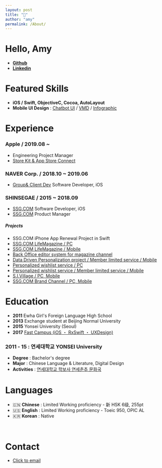 ```yaml
---
layout: post
title: "📝"
author: "amy"
permalink: /About/
---
```


# Hello, Amy
- **[Github](https://github.com/amywork)** 
- **[Linkedin](https://www.linkedin.com/in/기윤-김-6b61b894/)**


# Featured Skills
- **iOS / Swift, ObjectiveC, Cocoa, AutoLayout**
- **Mobile UI Design** : [Chatbot UI](https://www.behance.net/gallery/54607233/Organize-your-subscriptions-with-Cash-bot) / [VMD](https://www.behance.net/gallery/49975731/-VMD) / [Infographic](https://www.behance.net/gallery/49975089/MoMA-Infographic)


# Experience

### Apple / 2019.08 ~
- Engineering Project Manager
- [Store Kit & App Store Connect](https://developer.apple.com/documentation/storekit)

### NAVER Corp. / 2018.10 ~ 2019.06
- [Group& Client Dev](https://band.us/home) Software Developer, iOS


### SHINSEGAE / 2015 ~ 2018.09
- [SSG.COM](https://itunes.apple.com/kr/app/ssg-com-%EB%B0%B1%ED%99%94%EC%A0%90%EC%97%90%EC%84%9C-%EC%9D%B4%EB%A7%88%ED%8A%B8%EA%B9%8C%EC%A7%80-%EC%93%B1-%ED%95%9C%EB%B2%88%EC%97%90/id786135420?mt=8) Software Developer, iOS
- [SSG.COM](https://itunes.apple.com/kr/app/ssg-com-%EB%B0%B1%ED%99%94%EC%A0%90%EC%97%90%EC%84%9C-%EC%9D%B4%EB%A7%88%ED%8A%B8%EA%B9%8C%EC%A7%80-%EC%93%B1-%ED%95%9C%EB%B2%88%EC%97%90/id786135420?mt=8) Product Manager

##### Projects
- SSG.COM iPhone App Renewal Project in Swift
- [SSG.COM LifeMagazine / PC](http://www.ssg.com/contents/lifeMagazineMain.ssg?gnb=magazine)
- [SSG.COM LifeMagazine / Mobile](http://m.ssg.com/contents/lifeMagazineMain.ssg)
- [Back Office editor system for magazine channel](http://howdy.ssg.com/contents/journalMain.ssg)
- [Data Driven Personalization project / Member limited service / Mobile](http://m.ssg.com/personalized/foryou/foryouMain.ssg)
- [Personalized wishlist service / PC](http://www.ssg.com/myssg/myClip/main.ssg)
- [Personalized wishlist service / Member limited service / Mobile](http://m.ssg.com/service/clipsale.ssg)
- [S.I.Village / PC, Mobile](http://sivillage.ssg.com/)
- [SSG.COM Brand Channel / PC, Mobile](http://www.ssg.com/special/index.ssg)

# Education
- **2011** Ewha Girl's Foreign Language High School
- **2013** Exchange student at Beijing Normal University 
- **2015** Yonsei University (Seoul)
- **2017** [Fast Campus (iOS ・ RxSwift ・ UXDesign)](https://amywork.github.io/Edu/)

### 2011 - 15 : 연세대학교 YONSEI University
- **Degree** : Bachelor's degree
- **Major** : Chinese Language & Literature, Digital Design
- **Activities** : [연세대학교 학보사 연세춘추 문화국](http://chunchu.yonsei.ac.kr)


# Languages
- 🇨🇳 **Chinese** : Limited Working proficiency - 新 HSK 6级, 255pt
- 🇺🇸 **English** : Limited Working proficiency - Toeic 950, OPIC AL
- 🇰🇷 **Korean** : Native 



<br>

# Contact

- [Click to email](mailto:younari.me@icloud.com)
